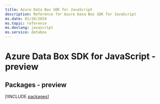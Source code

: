 ```yaml
---
title: Azure Data Box SDK for JavaScript
description: Reference for Azure Data Box SDK for JavaScript
ms.date: 01/26/2024
ms.topic: reference
ms.devlang: javascript
ms.service: databox
---
```

# Azure Data Box SDK for JavaScript - preview
## Packages - preview
[!INCLUDE [packages](data-box-index.md)]